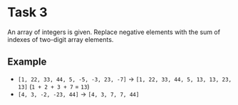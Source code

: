 # Task 3

An array of integers is given. Replace negative elements with the sum of indexes 
of two-digit array elements.

## Example

- `[1, 22, 33, 44, 5, -5, -3, 23, -7]` -> `[1, 22, 33, 44, 5, 13, 13, 23, 13]` 
  (`1 + 2 + 3 + 7` = `13`)
- `[4, 3, -2, -23, 44]` -> `[4, 3, 7, 7, 44]`
